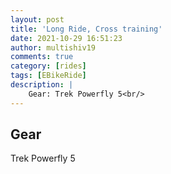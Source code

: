 ```yaml
---
layout: post
title: 'Long Ride, Cross training'
date: 2021-10-29 16:51:23
author: multishiv19
comments: true
category: [rides]
tags: [EBikeRide]
description: |
    Gear: Trek Powerfly 5<br/>
---
```


## Gear
Trek Powerfly 5



<div width='100%' class='strava-embed-placeholder' data-embed-type='activity' data-embed-id='6181478370'></div>
<script src='https://strava-embeds.com/embed.js'></script>
